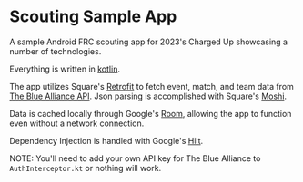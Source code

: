 # Scouting Sample App
A sample Android FRC scouting app for 2023's Charged Up showcasing a number of technologies.

Everything is written in [kotlin](https://kotlinlang.org/).

The app utilizes Square's [Retrofit](https://square.github.io/retrofit/) to fetch event, match, and team data from [The Blue Alliance API](https://www.thebluealliance.com/apidocs/v3). Json parsing is accomplished with Square's [Moshi](https://square.github.io/moshi/1.x/moshi/).

Data is cached locally through Google's [Room](https://developer.android.com/jetpack/androidx/releases/room), allowing the app to function even without a network connection.

Dependency Injection is handled with Google's [Hilt](https://developer.android.com/training/dependency-injection/hilt-android).

NOTE: You'll need to add your own API key for The Blue Alliance to `AuthInterceptor.kt` or nothing will work.
